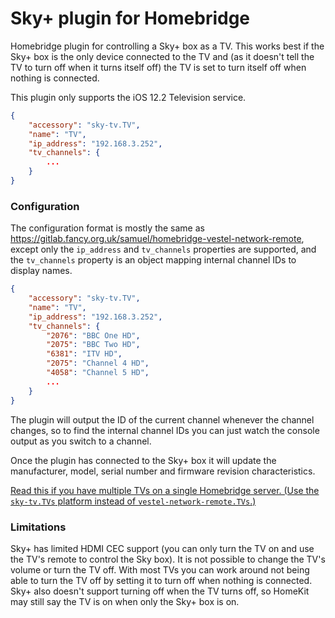 Sky+ plugin for Homebridge
===

Homebridge plugin for controlling a Sky+ box as a TV. This works best if the Sky+ box is the only device connected to
the TV and (as it doesn't tell the TV to turn off when it turns itself off) the TV is set to turn itself off when
nothing is connected.

This plugin only supports the iOS 12.2 Television service.

```json
{
    "accessory": "sky-tv.TV",
    "name": "TV",
    "ip_address": "192.168.3.252",
    "tv_channels": {
        ...
    }
}
```

### Configuration

The configuration format is mostly the same as https://gitlab.fancy.org.uk/samuel/homebridge-vestel-network-remote,
except only the `ip_address` and `tv_channels` properties are supported, and the `tv_channels` property is an object
mapping internal channel IDs to display names.

```json
{
    "accessory": "sky-tv.TV",
    "name": "TV",
    "ip_address": "192.168.3.252",
    "tv_channels": {
        "2076": "BBC One HD",
        "2075": "BBC Two HD",
        "6381": "ITV HD",
        "2075": "Channel 4 HD",
        "4058": "Channel 5 HD",
        ...
    }
}
```

The plugin will output the ID of the current channel whenever the channel changes, so to find the internal channel IDs
you can just watch the console output as you switch to a channel.

Once the plugin has connected to the Sky+ box it will update the manufacturer, model, serial number and firmware
revision characteristics.

[Read this if you have multiple TVs on a single Homebridge server. (Use the `sky-tv.TVs` platform instead of `vestel-network-remote.TVs`.)](https://gitlab.fancy.org.uk/samuel/homebridge-vestel-network-remote#multiple-tvs)

### Limitations

Sky+ has limited HDMI CEC support (you can only turn the TV on and use the TV's remote to control the Sky box). It is
not possible to change the TV's volume or turn the TV off. With most TVs you can work around not being able to turn
the TV off by setting it to turn off when nothing is connected. Sky+ also doesn't support turning off when the TV
turns off, so HomeKit may still say the TV is on when only the Sky+ box is on.
